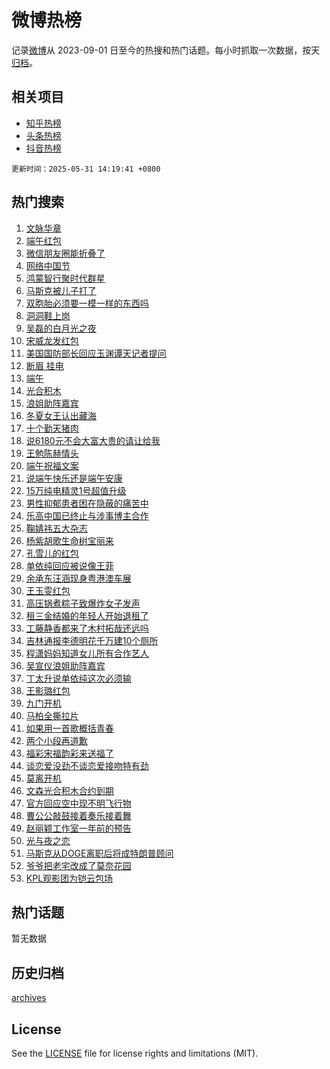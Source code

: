 # 微博热榜

记录[微博](https://www.weibo.com)从 2023-09-01 日至今的热搜和热门话题。每小时抓取一次数据，按天[归档](archives)。

## 相关项目

- [知乎热榜](https://github.com/hotarchive/zhihu)
- [头条热榜](https://github.com/hotarchive/toutiao)
- [抖音热榜](https://github.com/hotarchive/douyin)


`更新时间：2025-05-31 14:19:41 +0800`

## 热门搜索

1. [文脉华章](https://m.weibo.cn/search?containerid=100103type%3D1%26t%3D10%26q%3D%23%E6%96%87%E8%84%89%E5%8D%8E%E7%AB%A0%23&stream_entry_id=51&isnewpage=1&extparam=seat%3D1%26c_type%3D51%26pos%3D0%26cate%3D10103%26q%3D%2523%25E6%2596%2587%25E8%2584%2589%25E5%258D%258E%25E7%25AB%25A0%2523%26dgr%3D0%26filter_type%3Drealtimehot%26stream_entry_id%3D51%26display_time%3D1748672380%26pre_seqid%3D1748672380043042757352)
1. [端午红包](https://m.weibo.cn/search?containerid=100103type%3D1%26t%3D10%26q%3D%E7%AB%AF%E5%8D%88%E7%BA%A2%E5%8C%85&stream_entry_id=31&isnewpage=1&extparam=seat%3D1%26dgr%3D0%26flag%3D2%26band_rank%3D1%26realpos%3D1%26c_type%3D31%26pos%3D0%26lcate%3D5001%26cate%3D5001%26q%3D%25E7%25AB%25AF%25E5%258D%2588%25E7%25BA%25A2%25E5%258C%2585%26filter_type%3Drealtimehot%26stream_entry_id%3D31%26display_time%3D1748672380%26pre_seqid%3D1748672380043042757352)
1. [微信朋友圈能折叠了](https://m.weibo.cn/search?containerid=100103type%3D1%26t%3D10%26q%3D%23%E5%BE%AE%E4%BF%A1%E6%9C%8B%E5%8F%8B%E5%9C%88%E8%83%BD%E6%8A%98%E5%8F%A0%E4%BA%86%23&stream_entry_id=31&isnewpage=1&extparam=seat%3D1%26dgr%3D0%26flag%3D2%26band_rank%3D2%26realpos%3D2%26c_type%3D31%26pos%3D1%26lcate%3D5001%26cate%3D5001%26q%3D%2523%25E5%25BE%25AE%25E4%25BF%25A1%25E6%259C%258B%25E5%258F%258B%25E5%259C%2588%25E8%2583%25BD%25E6%258A%2598%25E5%258F%25A0%25E4%25BA%2586%2523%26filter_type%3Drealtimehot%26stream_entry_id%3D31%26display_time%3D1748672380%26pre_seqid%3D1748672380043042757352)
1. [网络中国节](https://m.weibo.cn/search?containerid=100103type%3D1%26t%3D10%26q%3D%23%E7%BD%91%E7%BB%9C%E4%B8%AD%E5%9B%BD%E8%8A%82%23&stream_entry_id=31&isnewpage=1&extparam=seat%3D1%26dgr%3D0%26flag%3D0%26band_rank%3D3%26realpos%3D3%26c_type%3D31%26pos%3D2%26lcate%3D5001%26cate%3D5001%26q%3D%2523%25E7%25BD%2591%25E7%25BB%259C%25E4%25B8%25AD%25E5%259B%25BD%25E8%258A%2582%2523%26filter_type%3Drealtimehot%26stream_entry_id%3D31%26display_time%3D1748672380%26pre_seqid%3D1748672380043042757352)
1. [鸿蒙智行聚时代群星](https://m.weibo.cn/search?containerid=100103type%3D1%26t%3D10%26q%3D%23%E9%B8%BF%E8%92%99%E6%99%BA%E8%A1%8C%E8%81%9A%E6%97%B6%E4%BB%A3%E7%BE%A4%E6%98%9F%23&stream_entry_id=31&isnewpage=1&extparam=seat%3D1%26dgr%3D0%26adid%3D288221%26band_rank%3D4%26filter_type%3Drealtimehot%26c_type%3D31%26is_ad_pos%3D1%26lcate%3D5001%26cate%3D5001%26q%3D%2523%25E9%25B8%25BF%25E8%2592%2599%25E6%2599%25BA%25E8%25A1%258C%25E8%2581%259A%25E6%2597%25B6%25E4%25BB%25A3%25E7%25BE%25A4%25E6%2598%259F%2523%26topic_ad%3D1%26pos%3D3%26stream_entry_id%3D31%26display_time%3D1748672380%26pre_seqid%3D1748672380043042757352)
1. [马斯克被儿子打了](https://m.weibo.cn/search?containerid=100103type%3D1%26t%3D10%26q%3D%23%E9%A9%AC%E6%96%AF%E5%85%8B%E8%A2%AB%E5%84%BF%E5%AD%90%E6%89%93%E4%BA%86%23&stream_entry_id=31&isnewpage=1&extparam=seat%3D1%26dgr%3D0%26flag%3D2%26band_rank%3D4%26realpos%3D4%26c_type%3D31%26pos%3D4%26lcate%3D5001%26cate%3D5001%26q%3D%2523%25E9%25A9%25AC%25E6%2596%25AF%25E5%2585%258B%25E8%25A2%25AB%25E5%2584%25BF%25E5%25AD%2590%25E6%2589%2593%25E4%25BA%2586%2523%26filter_type%3Drealtimehot%26stream_entry_id%3D31%26display_time%3D1748672380%26pre_seqid%3D1748672380043042757352)
1. [双胞胎必须要一模一样的东西吗](https://m.weibo.cn/search?containerid=100103type%3D1%26t%3D10%26q%3D%E5%8F%8C%E8%83%9E%E8%83%8E%E5%BF%85%E9%A1%BB%E8%A6%81%E4%B8%80%E6%A8%A1%E4%B8%80%E6%A0%B7%E7%9A%84%E4%B8%9C%E8%A5%BF%E5%90%97&stream_entry_id=31&isnewpage=1&extparam=seat%3D1%26dgr%3D0%26flag%3D2%26band_rank%3D5%26realpos%3D5%26c_type%3D31%26pos%3D5%26lcate%3D5001%26cate%3D5001%26q%3D%25E5%258F%258C%25E8%2583%259E%25E8%2583%258E%25E5%25BF%2585%25E9%25A1%25BB%25E8%25A6%2581%25E4%25B8%2580%25E6%25A8%25A1%25E4%25B8%2580%25E6%25A0%25B7%25E7%259A%2584%25E4%25B8%259C%25E8%25A5%25BF%25E5%2590%2597%26filter_type%3Drealtimehot%26stream_entry_id%3D31%26display_time%3D1748672380%26pre_seqid%3D1748672380043042757352)
1. [洞洞鞋上岗](https://m.weibo.cn/search?containerid=100103type%3D1%26t%3D10%26q%3D%E6%B4%9E%E6%B4%9E%E9%9E%8B%E4%B8%8A%E5%B2%97&stream_entry_id=31&isnewpage=1&extparam=seat%3D1%26dgr%3D0%26flag%3D2%26band_rank%3D6%26realpos%3D6%26c_type%3D31%26pos%3D6%26lcate%3D5001%26cate%3D5001%26q%3D%25E6%25B4%259E%25E6%25B4%259E%25E9%259E%258B%25E4%25B8%258A%25E5%25B2%2597%26filter_type%3Drealtimehot%26stream_entry_id%3D31%26display_time%3D1748672380%26pre_seqid%3D1748672380043042757352)
1. [吴磊的白月光之夜](https://m.weibo.cn/search?containerid=100103type%3D1%26t%3D10%26q%3D%23%E5%90%B4%E7%A3%8A%E7%9A%84%E7%99%BD%E6%9C%88%E5%85%89%E4%B9%8B%E5%A4%9C%23&stream_entry_id=31&isnewpage=1&extparam=seat%3D1%26dgr%3D0%26adid%3D288469%26band_rank%3D7%26filter_type%3Drealtimehot%26c_type%3D31%26is_ad_pos%3D1%26lcate%3D5001%26cate%3D5001%26q%3D%2523%25E5%2590%25B4%25E7%25A3%258A%25E7%259A%2584%25E7%2599%25BD%25E6%259C%2588%25E5%2585%2589%25E4%25B9%258B%25E5%25A4%259C%2523%26topic_ad%3D1%26pos%3D7%26stream_entry_id%3D31%26display_time%3D1748672380%26pre_seqid%3D1748672380043042757352)
1. [宋威龙发红包](https://m.weibo.cn/search?containerid=100103type%3D1%26t%3D10%26q%3D%E5%AE%8B%E5%A8%81%E9%BE%99%E5%8F%91%E7%BA%A2%E5%8C%85&stream_entry_id=31&isnewpage=1&extparam=seat%3D1%26dgr%3D0%26flag%3D1%26band_rank%3D7%26realpos%3D7%26c_type%3D31%26pos%3D8%26lcate%3D5001%26cate%3D5001%26q%3D%25E5%25AE%258B%25E5%25A8%2581%25E9%25BE%2599%25E5%258F%2591%25E7%25BA%25A2%25E5%258C%2585%26filter_type%3Drealtimehot%26stream_entry_id%3D31%26display_time%3D1748672380%26pre_seqid%3D1748672380043042757352)
1. [美国国防部长回应玉渊谭天记者提问](https://m.weibo.cn/search?containerid=100103type%3D1%26t%3D10%26q%3D%23%E7%BE%8E%E5%9B%BD%E5%9B%BD%E9%98%B2%E9%83%A8%E9%95%BF%E5%9B%9E%E5%BA%94%E7%8E%89%E6%B8%8A%E8%B0%AD%E5%A4%A9%E8%AE%B0%E8%80%85%E6%8F%90%E9%97%AE%23&stream_entry_id=31&isnewpage=1&extparam=seat%3D1%26dgr%3D0%26flag%3D1%26band_rank%3D8%26realpos%3D8%26c_type%3D31%26pos%3D9%26lcate%3D5001%26cate%3D5001%26q%3D%2523%25E7%25BE%258E%25E5%259B%25BD%25E5%259B%25BD%25E9%2598%25B2%25E9%2583%25A8%25E9%2595%25BF%25E5%259B%259E%25E5%25BA%2594%25E7%258E%2589%25E6%25B8%258A%25E8%25B0%25AD%25E5%25A4%25A9%25E8%25AE%25B0%25E8%2580%2585%25E6%258F%2590%25E9%2597%25AE%2523%26filter_type%3Drealtimehot%26stream_entry_id%3D31%26display_time%3D1748672380%26pre_seqid%3D1748672380043042757352)
1. [断眉 挂电](https://m.weibo.cn/search?containerid=100103type%3D1%26t%3D10%26q%3D%E6%96%AD%E7%9C%89+%E6%8C%82%E7%94%B5&stream_entry_id=31&isnewpage=1&extparam=seat%3D1%26dgr%3D0%26flag%3D0%26band_rank%3D9%26realpos%3D9%26c_type%3D31%26pos%3D10%26lcate%3D5001%26cate%3D5001%26q%3D%25E6%2596%25AD%25E7%259C%2589%2520%25E6%258C%2582%25E7%2594%25B5%26filter_type%3Drealtimehot%26stream_entry_id%3D31%26display_time%3D1748672380%26pre_seqid%3D1748672380043042757352)
1. [端午](https://m.weibo.cn/search?containerid=100103type%3D1%26t%3D10%26q%3D%E7%AB%AF%E5%8D%88&stream_entry_id=31&isnewpage=1&extparam=seat%3D1%26dgr%3D0%26flag%3D16%26band_rank%3D10%26realpos%3D10%26c_type%3D31%26pos%3D11%26lcate%3D5001%26cate%3D5001%26q%3D%25E7%25AB%25AF%25E5%258D%2588%26filter_type%3Drealtimehot%26stream_entry_id%3D31%26display_time%3D1748672380%26pre_seqid%3D1748672380043042757352)
1. [光合积木](https://m.weibo.cn/search?containerid=100103type%3D1%26t%3D10%26q%3D%E5%85%89%E5%90%88%E7%A7%AF%E6%9C%A8&stream_entry_id=31&isnewpage=1&extparam=seat%3D1%26dgr%3D0%26flag%3D1%26band_rank%3D11%26realpos%3D11%26c_type%3D31%26pos%3D12%26lcate%3D5001%26cate%3D5001%26q%3D%25E5%2585%2589%25E5%2590%2588%25E7%25A7%25AF%25E6%259C%25A8%26filter_type%3Drealtimehot%26stream_entry_id%3D31%26display_time%3D1748672380%26pre_seqid%3D1748672380043042757352)
1. [浪姐助阵嘉宾](https://m.weibo.cn/search?containerid=100103type%3D1%26t%3D10%26q%3D%E6%B5%AA%E5%A7%90%E5%8A%A9%E9%98%B5%E5%98%89%E5%AE%BE&stream_entry_id=31&isnewpage=1&extparam=seat%3D1%26dgr%3D0%26flag%3D1%26band_rank%3D12%26realpos%3D12%26c_type%3D31%26pos%3D13%26lcate%3D5001%26cate%3D5001%26q%3D%25E6%25B5%25AA%25E5%25A7%2590%25E5%258A%25A9%25E9%2598%25B5%25E5%2598%2589%25E5%25AE%25BE%26filter_type%3Drealtimehot%26stream_entry_id%3D31%26display_time%3D1748672380%26pre_seqid%3D1748672380043042757352)
1. [冬夏女王认出藏海](https://m.weibo.cn/search?containerid=100103type%3D1%26t%3D10%26q%3D%23%E5%86%AC%E5%A4%8F%E5%A5%B3%E7%8E%8B%E8%AE%A4%E5%87%BA%E8%97%8F%E6%B5%B7%23&stream_entry_id=31&isnewpage=1&extparam=seat%3D1%26dgr%3D0%26flag%3D1%26band_rank%3D13%26realpos%3D13%26c_type%3D31%26pos%3D14%26lcate%3D5001%26cate%3D5001%26q%3D%2523%25E5%2586%25AC%25E5%25A4%258F%25E5%25A5%25B3%25E7%258E%258B%25E8%25AE%25A4%25E5%2587%25BA%25E8%2597%258F%25E6%25B5%25B7%2523%26filter_type%3Drealtimehot%26stream_entry_id%3D31%26display_time%3D1748672380%26pre_seqid%3D1748672380043042757352)
1. [十个勤天猪肉](https://m.weibo.cn/search?containerid=100103type%3D1%26t%3D10%26q%3D%23%E5%8D%81%E4%B8%AA%E5%8B%A4%E5%A4%A9%E7%8C%AA%E8%82%89%23&stream_entry_id=31&isnewpage=1&extparam=seat%3D1%26dgr%3D0%26flag%3D0%26band_rank%3D14%26realpos%3D14%26c_type%3D31%26pos%3D15%26lcate%3D5001%26cate%3D5001%26q%3D%2523%25E5%258D%2581%25E4%25B8%25AA%25E5%258B%25A4%25E5%25A4%25A9%25E7%258C%25AA%25E8%2582%2589%2523%26filter_type%3Drealtimehot%26stream_entry_id%3D31%26display_time%3D1748672380%26pre_seqid%3D1748672380043042757352)
1. [说6180元不会大富大贵的请让给我](https://m.weibo.cn/search?containerid=100103type%3D1%26t%3D10%26q%3D%23%E8%AF%B46180%E5%85%83%E4%B8%8D%E4%BC%9A%E5%A4%A7%E5%AF%8C%E5%A4%A7%E8%B4%B5%E7%9A%84%E8%AF%B7%E8%AE%A9%E7%BB%99%E6%88%91%23&stream_entry_id=31&isnewpage=1&extparam=seat%3D1%26dgr%3D0%26adid%3D288381%26flag%3D1%26band_rank%3D15%26realpos%3D15%26c_type%3D31%26pos%3D16%26lcate%3D5001%26cate%3D5001%26q%3D%2523%25E8%25AF%25B46180%25E5%2585%2583%25E4%25B8%258D%25E4%25BC%259A%25E5%25A4%25A7%25E5%25AF%258C%25E5%25A4%25A7%25E8%25B4%25B5%25E7%259A%2584%25E8%25AF%25B7%25E8%25AE%25A9%25E7%25BB%2599%25E6%2588%2591%2523%26filter_type%3Drealtimehot%26stream_entry_id%3D31%26display_time%3D1748672380%26pre_seqid%3D1748672380043042757352)
1. [王勉陈赫情头](https://m.weibo.cn/search?containerid=100103type%3D1%26t%3D10%26q%3D%23%E7%8E%8B%E5%8B%89%E9%99%88%E8%B5%AB%E6%83%85%E5%A4%B4%23&stream_entry_id=31&isnewpage=1&extparam=seat%3D1%26dgr%3D0%26flag%3D1%26band_rank%3D16%26realpos%3D16%26c_type%3D31%26pos%3D17%26lcate%3D5001%26cate%3D5001%26q%3D%2523%25E7%258E%258B%25E5%258B%2589%25E9%2599%2588%25E8%25B5%25AB%25E6%2583%2585%25E5%25A4%25B4%2523%26filter_type%3Drealtimehot%26stream_entry_id%3D31%26display_time%3D1748672380%26pre_seqid%3D1748672380043042757352)
1. [端午祝福文案](https://m.weibo.cn/search?containerid=100103type%3D1%26t%3D10%26q%3D%23%E7%AB%AF%E5%8D%88%E7%A5%9D%E7%A6%8F%E6%96%87%E6%A1%88%23&stream_entry_id=31&isnewpage=1&extparam=seat%3D1%26dgr%3D0%26flag%3D0%26band_rank%3D17%26realpos%3D17%26c_type%3D31%26pos%3D18%26lcate%3D5001%26cate%3D5001%26q%3D%2523%25E7%25AB%25AF%25E5%258D%2588%25E7%25A5%259D%25E7%25A6%258F%25E6%2596%2587%25E6%25A1%2588%2523%26filter_type%3Drealtimehot%26stream_entry_id%3D31%26display_time%3D1748672380%26pre_seqid%3D1748672380043042757352)
1. [说端午快乐还是端午安康](https://m.weibo.cn/search?containerid=100103type%3D1%26t%3D10%26q%3D%23%E8%AF%B4%E7%AB%AF%E5%8D%88%E5%BF%AB%E4%B9%90%E8%BF%98%E6%98%AF%E7%AB%AF%E5%8D%88%E5%AE%89%E5%BA%B7%23&stream_entry_id=31&isnewpage=1&extparam=seat%3D1%26dgr%3D0%26flag%3D0%26band_rank%3D18%26realpos%3D18%26c_type%3D31%26pos%3D19%26lcate%3D5001%26cate%3D5001%26q%3D%2523%25E8%25AF%25B4%25E7%25AB%25AF%25E5%258D%2588%25E5%25BF%25AB%25E4%25B9%2590%25E8%25BF%2598%25E6%2598%25AF%25E7%25AB%25AF%25E5%258D%2588%25E5%25AE%2589%25E5%25BA%25B7%2523%26filter_type%3Drealtimehot%26stream_entry_id%3D31%26display_time%3D1748672380%26pre_seqid%3D1748672380043042757352)
1. [15万纯电精灵1号超值升级](https://m.weibo.cn/search?containerid=100103type%3D1%26t%3D10%26q%3D%2315%E4%B8%87%E7%BA%AF%E7%94%B5%E7%B2%BE%E7%81%B51%E5%8F%B7%E8%B6%85%E5%80%BC%E5%8D%87%E7%BA%A7%23&stream_entry_id=31&isnewpage=1&extparam=seat%3D1%26dgr%3D0%26flag%3D1%26band_rank%3D19%26realpos%3D19%26c_type%3D31%26pos%3D20%26lcate%3D5001%26cate%3D5001%26q%3D%252315%25E4%25B8%2587%25E7%25BA%25AF%25E7%2594%25B5%25E7%25B2%25BE%25E7%2581%25B51%25E5%258F%25B7%25E8%25B6%2585%25E5%2580%25BC%25E5%258D%2587%25E7%25BA%25A7%2523%26filter_type%3Drealtimehot%26stream_entry_id%3D31%26display_time%3D1748672380%26pre_seqid%3D1748672380043042757352)
1. [男性抑郁患者困在隐蔽的痛苦中](https://m.weibo.cn/search?containerid=100103type%3D1%26t%3D10%26q%3D%23%E7%94%B7%E6%80%A7%E6%8A%91%E9%83%81%E6%82%A3%E8%80%85%E5%9B%B0%E5%9C%A8%E9%9A%90%E8%94%BD%E7%9A%84%E7%97%9B%E8%8B%A6%E4%B8%AD%23&stream_entry_id=31&isnewpage=1&extparam=seat%3D1%26dgr%3D0%26flag%3D1%26band_rank%3D20%26realpos%3D20%26c_type%3D31%26pos%3D21%26lcate%3D5001%26cate%3D5001%26q%3D%2523%25E7%2594%25B7%25E6%2580%25A7%25E6%258A%2591%25E9%2583%2581%25E6%2582%25A3%25E8%2580%2585%25E5%259B%25B0%25E5%259C%25A8%25E9%259A%2590%25E8%2594%25BD%25E7%259A%2584%25E7%2597%259B%25E8%258B%25A6%25E4%25B8%25AD%2523%26filter_type%3Drealtimehot%26stream_entry_id%3D31%26display_time%3D1748672380%26pre_seqid%3D1748672380043042757352)
1. [乐高中国已终止与涉事博主合作](https://m.weibo.cn/search?containerid=100103type%3D1%26t%3D10%26q%3D%23%E4%B9%90%E9%AB%98%E4%B8%AD%E5%9B%BD%E5%B7%B2%E7%BB%88%E6%AD%A2%E4%B8%8E%E6%B6%89%E4%BA%8B%E5%8D%9A%E4%B8%BB%E5%90%88%E4%BD%9C%23&stream_entry_id=31&isnewpage=1&extparam=seat%3D1%26dgr%3D0%26flag%3D2%26band_rank%3D21%26realpos%3D21%26c_type%3D31%26pos%3D22%26lcate%3D5001%26cate%3D5001%26q%3D%2523%25E4%25B9%2590%25E9%25AB%2598%25E4%25B8%25AD%25E5%259B%25BD%25E5%25B7%25B2%25E7%25BB%2588%25E6%25AD%25A2%25E4%25B8%258E%25E6%25B6%2589%25E4%25BA%258B%25E5%258D%259A%25E4%25B8%25BB%25E5%2590%2588%25E4%25BD%259C%2523%26filter_type%3Drealtimehot%26stream_entry_id%3D31%26display_time%3D1748672380%26pre_seqid%3D1748672380043042757352)
1. [鞠婧祎五大杂志](https://m.weibo.cn/search?containerid=100103type%3D1%26t%3D10%26q%3D%E9%9E%A0%E5%A9%A7%E7%A5%8E%E4%BA%94%E5%A4%A7%E6%9D%82%E5%BF%97&stream_entry_id=31&isnewpage=1&extparam=seat%3D1%26dgr%3D0%26flag%3D2%26band_rank%3D22%26realpos%3D22%26c_type%3D31%26pos%3D23%26lcate%3D5001%26cate%3D5001%26q%3D%25E9%259E%25A0%25E5%25A9%25A7%25E7%25A5%258E%25E4%25BA%2594%25E5%25A4%25A7%25E6%259D%2582%25E5%25BF%2597%26filter_type%3Drealtimehot%26stream_entry_id%3D31%26display_time%3D1748672380%26pre_seqid%3D1748672380043042757352)
1. [杨紫胡歌生命树宝丽来](https://m.weibo.cn/search?containerid=100103type%3D1%26t%3D10%26q%3D%23%E6%9D%A8%E7%B4%AB%E8%83%A1%E6%AD%8C%E7%94%9F%E5%91%BD%E6%A0%91%E5%AE%9D%E4%B8%BD%E6%9D%A5%23&stream_entry_id=31&isnewpage=1&extparam=seat%3D1%26dgr%3D0%26flag%3D1%26band_rank%3D23%26realpos%3D23%26c_type%3D31%26pos%3D24%26lcate%3D5001%26cate%3D5001%26q%3D%2523%25E6%259D%25A8%25E7%25B4%25AB%25E8%2583%25A1%25E6%25AD%258C%25E7%2594%259F%25E5%2591%25BD%25E6%25A0%2591%25E5%25AE%259D%25E4%25B8%25BD%25E6%259D%25A5%2523%26filter_type%3Drealtimehot%26stream_entry_id%3D31%26display_time%3D1748672380%26pre_seqid%3D1748672380043042757352)
1. [孔雪儿的红包](https://m.weibo.cn/search?containerid=100103type%3D1%26t%3D10%26q%3D%E5%AD%94%E9%9B%AA%E5%84%BF%E7%9A%84%E7%BA%A2%E5%8C%85&stream_entry_id=31&isnewpage=1&extparam=seat%3D1%26dgr%3D0%26flag%3D1%26band_rank%3D24%26realpos%3D24%26c_type%3D31%26pos%3D25%26lcate%3D5001%26cate%3D5001%26q%3D%25E5%25AD%2594%25E9%259B%25AA%25E5%2584%25BF%25E7%259A%2584%25E7%25BA%25A2%25E5%258C%2585%26filter_type%3Drealtimehot%26stream_entry_id%3D31%26display_time%3D1748672380%26pre_seqid%3D1748672380043042757352)
1. [单依纯回应被说像王菲](https://m.weibo.cn/search?containerid=100103type%3D1%26t%3D10%26q%3D%23%E5%8D%95%E4%BE%9D%E7%BA%AF%E5%9B%9E%E5%BA%94%E8%A2%AB%E8%AF%B4%E5%83%8F%E7%8E%8B%E8%8F%B2%23&stream_entry_id=31&isnewpage=1&extparam=seat%3D1%26dgr%3D0%26flag%3D1%26band_rank%3D25%26realpos%3D25%26c_type%3D31%26pos%3D26%26lcate%3D5001%26cate%3D5001%26q%3D%2523%25E5%258D%2595%25E4%25BE%259D%25E7%25BA%25AF%25E5%259B%259E%25E5%25BA%2594%25E8%25A2%25AB%25E8%25AF%25B4%25E5%2583%258F%25E7%258E%258B%25E8%258F%25B2%2523%26filter_type%3Drealtimehot%26stream_entry_id%3D31%26display_time%3D1748672380%26pre_seqid%3D1748672380043042757352)
1. [余承东汪涵现身粤港澳车展](https://m.weibo.cn/search?containerid=100103type%3D1%26t%3D10%26q%3D%23%E4%BD%99%E6%89%BF%E4%B8%9C%E6%B1%AA%E6%B6%B5%E7%8E%B0%E8%BA%AB%E7%B2%A4%E6%B8%AF%E6%BE%B3%E8%BD%A6%E5%B1%95%23&stream_entry_id=31&isnewpage=1&extparam=seat%3D1%26dgr%3D0%26flag%3D1%26band_rank%3D26%26realpos%3D26%26c_type%3D31%26pos%3D27%26lcate%3D5001%26cate%3D5001%26q%3D%2523%25E4%25BD%2599%25E6%2589%25BF%25E4%25B8%259C%25E6%25B1%25AA%25E6%25B6%25B5%25E7%258E%25B0%25E8%25BA%25AB%25E7%25B2%25A4%25E6%25B8%25AF%25E6%25BE%25B3%25E8%25BD%25A6%25E5%25B1%2595%2523%26filter_type%3Drealtimehot%26stream_entry_id%3D31%26display_time%3D1748672380%26pre_seqid%3D1748672380043042757352)
1. [王玉雯红包](https://m.weibo.cn/search?containerid=100103type%3D1%26t%3D10%26q%3D%E7%8E%8B%E7%8E%89%E9%9B%AF%E7%BA%A2%E5%8C%85&stream_entry_id=31&isnewpage=1&extparam=seat%3D1%26dgr%3D0%26flag%3D1%26band_rank%3D27%26realpos%3D27%26c_type%3D31%26pos%3D28%26lcate%3D5001%26cate%3D5001%26q%3D%25E7%258E%258B%25E7%258E%2589%25E9%259B%25AF%25E7%25BA%25A2%25E5%258C%2585%26filter_type%3Drealtimehot%26stream_entry_id%3D31%26display_time%3D1748672380%26pre_seqid%3D1748672380043042757352)
1. [高压锅煮粽子致爆炸女子发声](https://m.weibo.cn/search?containerid=100103type%3D1%26t%3D10%26q%3D%23%E9%AB%98%E5%8E%8B%E9%94%85%E7%85%AE%E7%B2%BD%E5%AD%90%E8%87%B4%E7%88%86%E7%82%B8%E5%A5%B3%E5%AD%90%E5%8F%91%E5%A3%B0%23&stream_entry_id=31&isnewpage=1&extparam=seat%3D1%26dgr%3D0%26flag%3D1%26band_rank%3D28%26realpos%3D28%26c_type%3D31%26pos%3D29%26lcate%3D5001%26cate%3D5001%26q%3D%2523%25E9%25AB%2598%25E5%258E%258B%25E9%2594%2585%25E7%2585%25AE%25E7%25B2%25BD%25E5%25AD%2590%25E8%2587%25B4%25E7%2588%2586%25E7%2582%25B8%25E5%25A5%25B3%25E5%25AD%2590%25E5%258F%2591%25E5%25A3%25B0%2523%26filter_type%3Drealtimehot%26stream_entry_id%3D31%26display_time%3D1748672380%26pre_seqid%3D1748672380043042757352)
1. [租三金结婚的年轻人开始退租了](https://m.weibo.cn/search?containerid=100103type%3D1%26t%3D10%26q%3D%23%E7%A7%9F%E4%B8%89%E9%87%91%E7%BB%93%E5%A9%9A%E7%9A%84%E5%B9%B4%E8%BD%BB%E4%BA%BA%E5%BC%80%E5%A7%8B%E9%80%80%E7%A7%9F%E4%BA%86%23&stream_entry_id=31&isnewpage=1&extparam=seat%3D1%26dgr%3D0%26flag%3D0%26band_rank%3D29%26realpos%3D29%26c_type%3D31%26pos%3D30%26lcate%3D5001%26cate%3D5001%26q%3D%2523%25E7%25A7%259F%25E4%25B8%2589%25E9%2587%2591%25E7%25BB%2593%25E5%25A9%259A%25E7%259A%2584%25E5%25B9%25B4%25E8%25BD%25BB%25E4%25BA%25BA%25E5%25BC%2580%25E5%25A7%258B%25E9%2580%2580%25E7%25A7%259F%25E4%25BA%2586%2523%26filter_type%3Drealtimehot%26stream_entry_id%3D31%26display_time%3D1748672380%26pre_seqid%3D1748672380043042757352)
1. [工藤静香都来了木村拓哉还远吗](https://m.weibo.cn/search?containerid=100103type%3D1%26t%3D10%26q%3D%E5%B7%A5%E8%97%A4%E9%9D%99%E9%A6%99%E9%83%BD%E6%9D%A5%E4%BA%86%E6%9C%A8%E6%9D%91%E6%8B%93%E5%93%89%E8%BF%98%E8%BF%9C%E5%90%97&stream_entry_id=31&isnewpage=1&extparam=seat%3D1%26dgr%3D0%26flag%3D0%26band_rank%3D30%26realpos%3D30%26c_type%3D31%26pos%3D31%26lcate%3D5001%26cate%3D5001%26q%3D%25E5%25B7%25A5%25E8%2597%25A4%25E9%259D%2599%25E9%25A6%2599%25E9%2583%25BD%25E6%259D%25A5%25E4%25BA%2586%25E6%259C%25A8%25E6%259D%2591%25E6%258B%2593%25E5%2593%2589%25E8%25BF%2598%25E8%25BF%259C%25E5%2590%2597%26filter_type%3Drealtimehot%26stream_entry_id%3D31%26display_time%3D1748672380%26pre_seqid%3D1748672380043042757352)
1. [吉林通报李德明花千万建10个厕所](https://m.weibo.cn/search?containerid=100103type%3D1%26t%3D10%26q%3D%23%E5%90%89%E6%9E%97%E9%80%9A%E6%8A%A5%E6%9D%8E%E5%BE%B7%E6%98%8E%E8%8A%B1%E5%8D%83%E4%B8%87%E5%BB%BA10%E4%B8%AA%E5%8E%95%E6%89%80%23&stream_entry_id=31&isnewpage=1&extparam=seat%3D1%26dgr%3D0%26flag%3D0%26band_rank%3D31%26realpos%3D31%26c_type%3D31%26pos%3D32%26lcate%3D5001%26cate%3D5001%26q%3D%2523%25E5%2590%2589%25E6%259E%2597%25E9%2580%259A%25E6%258A%25A5%25E6%259D%258E%25E5%25BE%25B7%25E6%2598%258E%25E8%258A%25B1%25E5%258D%2583%25E4%25B8%2587%25E5%25BB%25BA10%25E4%25B8%25AA%25E5%258E%2595%25E6%2589%2580%2523%26filter_type%3Drealtimehot%26stream_entry_id%3D31%26display_time%3D1748672380%26pre_seqid%3D1748672380043042757352)
1. [程潇妈妈知道女儿所有合作艺人](https://m.weibo.cn/search?containerid=100103type%3D1%26t%3D10%26q%3D%23%E7%A8%8B%E6%BD%87%E5%A6%88%E5%A6%88%E7%9F%A5%E9%81%93%E5%A5%B3%E5%84%BF%E6%89%80%E6%9C%89%E5%90%88%E4%BD%9C%E8%89%BA%E4%BA%BA%23&stream_entry_id=31&isnewpage=1&extparam=seat%3D1%26dgr%3D0%26flag%3D1%26band_rank%3D32%26realpos%3D32%26c_type%3D31%26pos%3D33%26lcate%3D5001%26cate%3D5001%26q%3D%2523%25E7%25A8%258B%25E6%25BD%2587%25E5%25A6%2588%25E5%25A6%2588%25E7%259F%25A5%25E9%2581%2593%25E5%25A5%25B3%25E5%2584%25BF%25E6%2589%2580%25E6%259C%2589%25E5%2590%2588%25E4%25BD%259C%25E8%2589%25BA%25E4%25BA%25BA%2523%26filter_type%3Drealtimehot%26stream_entry_id%3D31%26display_time%3D1748672380%26pre_seqid%3D1748672380043042757352)
1. [吴宣仪浪姐助阵嘉宾](https://m.weibo.cn/search?containerid=100103type%3D1%26t%3D10%26q%3D%23%E5%90%B4%E5%AE%A3%E4%BB%AA%E6%B5%AA%E5%A7%90%E5%8A%A9%E9%98%B5%E5%98%89%E5%AE%BE%23&stream_entry_id=31&isnewpage=1&extparam=seat%3D1%26dgr%3D0%26flag%3D0%26band_rank%3D33%26realpos%3D33%26c_type%3D31%26pos%3D34%26lcate%3D5001%26cate%3D5001%26q%3D%2523%25E5%2590%25B4%25E5%25AE%25A3%25E4%25BB%25AA%25E6%25B5%25AA%25E5%25A7%2590%25E5%258A%25A9%25E9%2598%25B5%25E5%2598%2589%25E5%25AE%25BE%2523%26filter_type%3Drealtimehot%26stream_entry_id%3D31%26display_time%3D1748672380%26pre_seqid%3D1748672380043042757352)
1. [丁太升说单依纯这次必须输](https://m.weibo.cn/search?containerid=100103type%3D1%26t%3D10%26q%3D%23%E4%B8%81%E5%A4%AA%E5%8D%87%E8%AF%B4%E5%8D%95%E4%BE%9D%E7%BA%AF%E8%BF%99%E6%AC%A1%E5%BF%85%E9%A1%BB%E8%BE%93%23&stream_entry_id=31&isnewpage=1&extparam=seat%3D1%26dgr%3D0%26flag%3D0%26band_rank%3D34%26realpos%3D34%26c_type%3D31%26pos%3D35%26lcate%3D5001%26cate%3D5001%26q%3D%2523%25E4%25B8%2581%25E5%25A4%25AA%25E5%258D%2587%25E8%25AF%25B4%25E5%258D%2595%25E4%25BE%259D%25E7%25BA%25AF%25E8%25BF%2599%25E6%25AC%25A1%25E5%25BF%2585%25E9%25A1%25BB%25E8%25BE%2593%2523%26filter_type%3Drealtimehot%26stream_entry_id%3D31%26display_time%3D1748672380%26pre_seqid%3D1748672380043042757352)
1. [王影璐红包](https://m.weibo.cn/search?containerid=100103type%3D1%26t%3D10%26q%3D%E7%8E%8B%E5%BD%B1%E7%92%90%E7%BA%A2%E5%8C%85&stream_entry_id=31&isnewpage=1&extparam=seat%3D1%26dgr%3D0%26flag%3D1%26band_rank%3D35%26realpos%3D35%26c_type%3D31%26pos%3D36%26lcate%3D5001%26cate%3D5001%26q%3D%25E7%258E%258B%25E5%25BD%25B1%25E7%2592%2590%25E7%25BA%25A2%25E5%258C%2585%26filter_type%3Drealtimehot%26stream_entry_id%3D31%26display_time%3D1748672380%26pre_seqid%3D1748672380043042757352)
1. [九门开机](https://m.weibo.cn/search?containerid=100103type%3D1%26t%3D10%26q%3D%23%E4%B9%9D%E9%97%A8%E5%BC%80%E6%9C%BA%23&stream_entry_id=31&isnewpage=1&extparam=seat%3D1%26dgr%3D0%26flag%3D0%26band_rank%3D36%26realpos%3D36%26c_type%3D31%26pos%3D37%26lcate%3D5001%26cate%3D5001%26q%3D%2523%25E4%25B9%259D%25E9%2597%25A8%25E5%25BC%2580%25E6%259C%25BA%2523%26filter_type%3Drealtimehot%26stream_entry_id%3D31%26display_time%3D1748672380%26pre_seqid%3D1748672380043042757352)
1. [马柏全撕拉片](https://m.weibo.cn/search?containerid=100103type%3D1%26t%3D10%26q%3D%E9%A9%AC%E6%9F%8F%E5%85%A8%E6%92%95%E6%8B%89%E7%89%87&stream_entry_id=31&isnewpage=1&extparam=seat%3D1%26dgr%3D0%26flag%3D1%26band_rank%3D37%26realpos%3D37%26c_type%3D31%26pos%3D38%26lcate%3D5001%26cate%3D5001%26q%3D%25E9%25A9%25AC%25E6%259F%258F%25E5%2585%25A8%25E6%2592%2595%25E6%258B%2589%25E7%2589%2587%26filter_type%3Drealtimehot%26stream_entry_id%3D31%26display_time%3D1748672380%26pre_seqid%3D1748672380043042757352)
1. [如果用一首歌概括青春](https://m.weibo.cn/search?containerid=100103type%3D1%26t%3D10%26q%3D%E5%A6%82%E6%9E%9C%E7%94%A8%E4%B8%80%E9%A6%96%E6%AD%8C%E6%A6%82%E6%8B%AC%E9%9D%92%E6%98%A5&stream_entry_id=31&isnewpage=1&extparam=seat%3D1%26dgr%3D0%26flag%3D1%26band_rank%3D38%26realpos%3D38%26c_type%3D31%26pos%3D39%26lcate%3D5001%26cate%3D5001%26q%3D%25E5%25A6%2582%25E6%259E%259C%25E7%2594%25A8%25E4%25B8%2580%25E9%25A6%2596%25E6%25AD%258C%25E6%25A6%2582%25E6%258B%25AC%25E9%259D%2592%25E6%2598%25A5%26filter_type%3Drealtimehot%26stream_entry_id%3D31%26display_time%3D1748672380%26pre_seqid%3D1748672380043042757352)
1. [两个小段再道歉](https://m.weibo.cn/search?containerid=100103type%3D1%26t%3D10%26q%3D%23%E4%B8%A4%E4%B8%AA%E5%B0%8F%E6%AE%B5%E5%86%8D%E9%81%93%E6%AD%89%23&stream_entry_id=31&isnewpage=1&extparam=seat%3D1%26dgr%3D0%26flag%3D0%26band_rank%3D39%26realpos%3D39%26c_type%3D31%26pos%3D40%26lcate%3D5001%26cate%3D5001%26q%3D%2523%25E4%25B8%25A4%25E4%25B8%25AA%25E5%25B0%258F%25E6%25AE%25B5%25E5%2586%258D%25E9%2581%2593%25E6%25AD%2589%2523%26filter_type%3Drealtimehot%26stream_entry_id%3D31%26display_time%3D1748672380%26pre_seqid%3D1748672380043042757352)
1. [福彩宋福韵彩来送福了](https://m.weibo.cn/search?containerid=100103type%3D1%26t%3D10%26q%3D%23%E7%A6%8F%E5%BD%A9%E5%AE%8B%E7%A6%8F%E9%9F%B5%E5%BD%A9%E6%9D%A5%E9%80%81%E7%A6%8F%E4%BA%86%23&stream_entry_id=31&isnewpage=1&extparam=seat%3D1%26dgr%3D0%26adid%3D288291%26flag%3D1%26band_rank%3D40%26realpos%3D40%26c_type%3D31%26pos%3D41%26lcate%3D5001%26cate%3D5001%26q%3D%2523%25E7%25A6%258F%25E5%25BD%25A9%25E5%25AE%258B%25E7%25A6%258F%25E9%259F%25B5%25E5%25BD%25A9%25E6%259D%25A5%25E9%2580%2581%25E7%25A6%258F%25E4%25BA%2586%2523%26filter_type%3Drealtimehot%26stream_entry_id%3D31%26display_time%3D1748672380%26pre_seqid%3D1748672380043042757352)
1. [谈恋爱没劲不谈恋爱接吻特有劲](https://m.weibo.cn/search?containerid=100103type%3D1%26t%3D10%26q%3D%23%E8%B0%88%E6%81%8B%E7%88%B1%E6%B2%A1%E5%8A%B2%E4%B8%8D%E8%B0%88%E6%81%8B%E7%88%B1%E6%8E%A5%E5%90%BB%E7%89%B9%E6%9C%89%E5%8A%B2%23&stream_entry_id=31&isnewpage=1&extparam=seat%3D1%26dgr%3D0%26flag%3D1%26band_rank%3D41%26realpos%3D41%26c_type%3D31%26pos%3D42%26lcate%3D5001%26cate%3D5001%26q%3D%2523%25E8%25B0%2588%25E6%2581%258B%25E7%2588%25B1%25E6%25B2%25A1%25E5%258A%25B2%25E4%25B8%258D%25E8%25B0%2588%25E6%2581%258B%25E7%2588%25B1%25E6%258E%25A5%25E5%2590%25BB%25E7%2589%25B9%25E6%259C%2589%25E5%258A%25B2%2523%26filter_type%3Drealtimehot%26stream_entry_id%3D31%26display_time%3D1748672380%26pre_seqid%3D1748672380043042757352)
1. [莫离开机](https://m.weibo.cn/search?containerid=100103type%3D1%26t%3D10%26q%3D%E8%8E%AB%E7%A6%BB%E5%BC%80%E6%9C%BA&stream_entry_id=31&isnewpage=1&extparam=seat%3D1%26dgr%3D0%26flag%3D0%26band_rank%3D42%26realpos%3D42%26c_type%3D31%26pos%3D43%26lcate%3D5001%26cate%3D5001%26q%3D%25E8%258E%25AB%25E7%25A6%25BB%25E5%25BC%2580%25E6%259C%25BA%26filter_type%3Drealtimehot%26stream_entry_id%3D31%26display_time%3D1748672380%26pre_seqid%3D1748672380043042757352)
1. [文森光合积木合约到期](https://m.weibo.cn/search?containerid=100103type%3D1%26t%3D10%26q%3D%E6%96%87%E6%A3%AE%E5%85%89%E5%90%88%E7%A7%AF%E6%9C%A8%E5%90%88%E7%BA%A6%E5%88%B0%E6%9C%9F&stream_entry_id=31&isnewpage=1&extparam=seat%3D1%26dgr%3D0%26flag%3D1%26band_rank%3D43%26realpos%3D43%26c_type%3D31%26pos%3D44%26lcate%3D5001%26cate%3D5001%26q%3D%25E6%2596%2587%25E6%25A3%25AE%25E5%2585%2589%25E5%2590%2588%25E7%25A7%25AF%25E6%259C%25A8%25E5%2590%2588%25E7%25BA%25A6%25E5%2588%25B0%25E6%259C%259F%26filter_type%3Drealtimehot%26stream_entry_id%3D31%26display_time%3D1748672380%26pre_seqid%3D1748672380043042757352)
1. [官方回应空中现不明飞行物](https://m.weibo.cn/search?containerid=100103type%3D1%26t%3D10%26q%3D%23%E5%AE%98%E6%96%B9%E5%9B%9E%E5%BA%94%E7%A9%BA%E4%B8%AD%E7%8E%B0%E4%B8%8D%E6%98%8E%E9%A3%9E%E8%A1%8C%E7%89%A9%23&stream_entry_id=31&isnewpage=1&extparam=seat%3D1%26dgr%3D0%26flag%3D1%26band_rank%3D44%26realpos%3D44%26c_type%3D31%26pos%3D45%26lcate%3D5001%26cate%3D5001%26q%3D%2523%25E5%25AE%2598%25E6%2596%25B9%25E5%259B%259E%25E5%25BA%2594%25E7%25A9%25BA%25E4%25B8%25AD%25E7%258E%25B0%25E4%25B8%258D%25E6%2598%258E%25E9%25A3%259E%25E8%25A1%258C%25E7%2589%25A9%2523%26filter_type%3Drealtimehot%26stream_entry_id%3D31%26display_time%3D1748672380%26pre_seqid%3D1748672380043042757352)
1. [曹公公敲鼓接着奏乐接着舞](https://m.weibo.cn/search?containerid=100103type%3D1%26t%3D10%26q%3D%E6%9B%B9%E5%85%AC%E5%85%AC%E6%95%B2%E9%BC%93%E6%8E%A5%E7%9D%80%E5%A5%8F%E4%B9%90%E6%8E%A5%E7%9D%80%E8%88%9E&stream_entry_id=31&isnewpage=1&extparam=seat%3D1%26dgr%3D0%26flag%3D1%26band_rank%3D45%26realpos%3D45%26c_type%3D31%26pos%3D46%26lcate%3D5001%26cate%3D5001%26q%3D%25E6%259B%25B9%25E5%2585%25AC%25E5%2585%25AC%25E6%2595%25B2%25E9%25BC%2593%25E6%258E%25A5%25E7%259D%2580%25E5%25A5%258F%25E4%25B9%2590%25E6%258E%25A5%25E7%259D%2580%25E8%2588%259E%26filter_type%3Drealtimehot%26stream_entry_id%3D31%26display_time%3D1748672380%26pre_seqid%3D1748672380043042757352)
1. [赵丽颖工作室一年前的预告](https://m.weibo.cn/search?containerid=100103type%3D1%26t%3D10%26q%3D%E8%B5%B5%E4%B8%BD%E9%A2%96%E5%B7%A5%E4%BD%9C%E5%AE%A4%E4%B8%80%E5%B9%B4%E5%89%8D%E7%9A%84%E9%A2%84%E5%91%8A&stream_entry_id=31&isnewpage=1&extparam=seat%3D1%26dgr%3D0%26flag%3D1%26band_rank%3D46%26realpos%3D46%26c_type%3D31%26pos%3D47%26lcate%3D5001%26cate%3D5001%26q%3D%25E8%25B5%25B5%25E4%25B8%25BD%25E9%25A2%2596%25E5%25B7%25A5%25E4%25BD%259C%25E5%25AE%25A4%25E4%25B8%2580%25E5%25B9%25B4%25E5%2589%258D%25E7%259A%2584%25E9%25A2%2584%25E5%2591%258A%26filter_type%3Drealtimehot%26stream_entry_id%3D31%26display_time%3D1748672380%26pre_seqid%3D1748672380043042757352)
1. [光与夜之恋](https://m.weibo.cn/search?containerid=100103type%3D1%26t%3D10%26q%3D%23%E5%85%89%E4%B8%8E%E5%A4%9C%E4%B9%8B%E6%81%8B%23&stream_entry_id=31&isnewpage=1&extparam=seat%3D1%26dgr%3D0%26flag%3D0%26band_rank%3D47%26realpos%3D47%26c_type%3D31%26pos%3D48%26lcate%3D5001%26cate%3D5001%26q%3D%2523%25E5%2585%2589%25E4%25B8%258E%25E5%25A4%259C%25E4%25B9%258B%25E6%2581%258B%2523%26filter_type%3Drealtimehot%26stream_entry_id%3D31%26display_time%3D1748672380%26pre_seqid%3D1748672380043042757352)
1. [马斯克从DOGE离职后将成特朗普顾问](https://m.weibo.cn/search?containerid=100103type%3D1%26t%3D10%26q%3D%23%E9%A9%AC%E6%96%AF%E5%85%8B%E4%BB%8EDOGE%E7%A6%BB%E8%81%8C%E5%90%8E%E5%B0%86%E6%88%90%E7%89%B9%E6%9C%97%E6%99%AE%E9%A1%BE%E9%97%AE%23&stream_entry_id=31&isnewpage=1&extparam=seat%3D1%26dgr%3D0%26flag%3D0%26band_rank%3D48%26realpos%3D48%26c_type%3D31%26pos%3D49%26lcate%3D5001%26cate%3D5001%26q%3D%2523%25E9%25A9%25AC%25E6%2596%25AF%25E5%2585%258B%25E4%25BB%258EDOGE%25E7%25A6%25BB%25E8%2581%258C%25E5%2590%258E%25E5%25B0%2586%25E6%2588%2590%25E7%2589%25B9%25E6%259C%2597%25E6%2599%25AE%25E9%25A1%25BE%25E9%2597%25AE%2523%26filter_type%3Drealtimehot%26stream_entry_id%3D31%26display_time%3D1748672380%26pre_seqid%3D1748672380043042757352)
1. [爷爷把老宅改成了莫奈花园](https://m.weibo.cn/search?containerid=100103type%3D1%26t%3D10%26q%3D%E7%88%B7%E7%88%B7%E6%8A%8A%E8%80%81%E5%AE%85%E6%94%B9%E6%88%90%E4%BA%86%E8%8E%AB%E5%A5%88%E8%8A%B1%E5%9B%AD&stream_entry_id=31&isnewpage=1&extparam=seat%3D1%26dgr%3D0%26flag%3D1%26band_rank%3D49%26realpos%3D49%26c_type%3D31%26pos%3D50%26lcate%3D5001%26cate%3D5001%26q%3D%25E7%2588%25B7%25E7%2588%25B7%25E6%258A%258A%25E8%2580%2581%25E5%25AE%2585%25E6%2594%25B9%25E6%2588%2590%25E4%25BA%2586%25E8%258E%25AB%25E5%25A5%2588%25E8%258A%25B1%25E5%259B%25AD%26filter_type%3Drealtimehot%26stream_entry_id%3D31%26display_time%3D1748672380%26pre_seqid%3D1748672380043042757352)
1. [KPL观影团为铠云包场](https://m.weibo.cn/search?containerid=100103type%3D1%26t%3D10%26q%3D%23KPL%E8%A7%82%E5%BD%B1%E5%9B%A2%E4%B8%BA%E9%93%A0%E4%BA%91%E5%8C%85%E5%9C%BA%23&stream_entry_id=31&isnewpage=1&extparam=seat%3D1%26dgr%3D0%26flag%3D1%26band_rank%3D50%26realpos%3D50%26c_type%3D31%26pos%3D51%26lcate%3D5001%26cate%3D5001%26q%3D%2523KPL%25E8%25A7%2582%25E5%25BD%25B1%25E5%259B%25A2%25E4%25B8%25BA%25E9%2593%25A0%25E4%25BA%2591%25E5%258C%2585%25E5%259C%25BA%2523%26filter_type%3Drealtimehot%26stream_entry_id%3D31%26display_time%3D1748672380%26pre_seqid%3D1748672380043042757352)

## 热门话题

暂无数据

## 历史归档

[archives](archives)

## License

See the [LICENSE](LICENSE) file for license rights and limitations (MIT).
